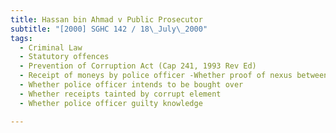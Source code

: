 ```yaml
---
title: Hassan bin Ahmad v Public Prosecutor 
subtitle: "[2000] SGHC 142 / 18\_July\_2000"
tags:
  - Criminal Law
  - Statutory offences
  - Prevention of Corruption Act (Cap 241, 1993 Rev Ed)
  - Receipt of moneys by police officer -Whether proof of nexus between receipt of money and particular act necessary
  - Whether police officer intends to be bought over
  - Whether receipts tainted by corrupt element
  - Whether police officer guilty knowledge

---
```


